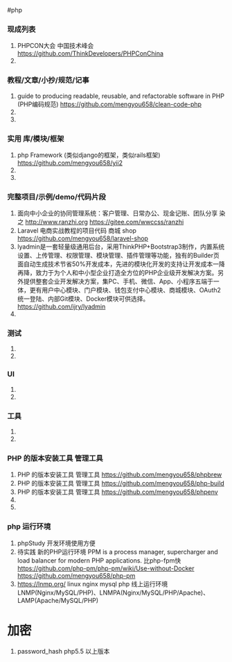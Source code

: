 
#php

### 现成列表
1. PHPCON大会 中国技术峰会
https://github.com/ThinkDevelopers/PHPConChina
1. 

### 教程/文章/小抄/规范/记事
1. guide to producing readable, reusable, and refactorable software in PHP (PHP编码规范)
https://github.com/mengyou658/clean-code-php
1. 
1. 

### 实用 库/模块/框架
1. php Framework (类似django的框架，类似rails框架)
https://github.com/mengyou658/yii2
1. 
1. 

### 完整项目/示例/demo/代码片段
1. 面向中小企业的协同管理系统：客户管理、日常办公、现金记账、团队分享 染之 http://www.ranzhi.org
https://gitee.com/wwccss/ranzhi
1. Laravel 电商实战教程的项目代码 商城 shop
https://github.com/mengyou658/laravel-shop
1. lyadmin是一套轻量级通用后台，采用ThinkPHP+Bootstrap3制作，内置系统设置、上传管理、权限管理、模块管理、插件管理等功能，独有的Builder页面自动生成技术节省50%开发成本，先进的模块化开发的支持让开发成本一降再降，致力于为个人和中小型企业打造全方位的PHP企业级开发解决方案。另外提供整套企业开发解决方案，集PC、手机、微信、App、小程序五端于一体，更有用户中心模块、门户模块、钱包支付中心模块、商城模块、OAuth2统一登陆、内部Git模块、Docker模块可供选择。
https://github.com/ijry/lyadmin
1. 

### 测试
1. 
1. 

### UI
1. 
1. 

### 工具
1. 
1. 

### PHP 的版本安装工具 管理工具
1. PHP 的版本安装工具 管理工具
https://github.com/mengyou658/phpbrew
1. PHP 的版本安装工具 管理工具
https://github.com/mengyou658/php-build
1. PHP 的版本安装工具 管理工具
https://github.com/mengyou658/phpenv
1. 
1. 


### php 运行环境
1. phpStudy 开发环境使用方便
1.  待实践 新的PHP运行环境  PPM is a process manager, supercharger and load balancer for modern PHP applications. 比php-fpm快 https://github.com/php-pm/php-pm/wiki/Use-without-Docker
https://github.com/mengyou658/php-pm
1. https://lnmp.org/ linux nginx mysql php 线上运行环境 LNMP(Nginx/MySQL/PHP)、LNMPA(Nginx/MySQL/PHP/Apache)、LAMP(Apache/MySQL/PHP)


# 加密
1. password_hash php5.5 以上版本 
